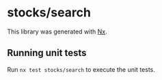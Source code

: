 # stocks/search

This library was generated with [Nx](https://nx.dev).

## Running unit tests

Run `nx test stocks/search` to execute the unit tests.

